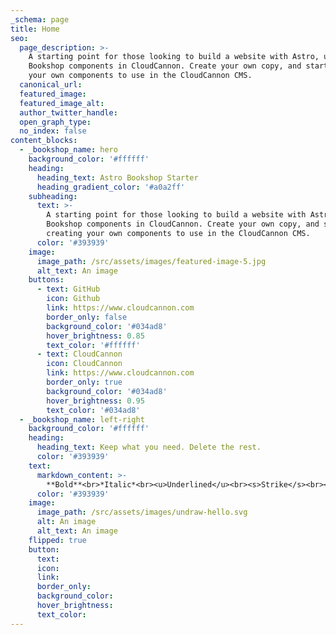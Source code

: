 ```yaml
---
_schema: page
title: Home
seo:
  page_description: >-
    A starting point for those looking to build a website with Astro, using
    Bookshop components in CloudCannon. Create your own copy, and start creating
    your own components to use in the CloudCannon CMS.
  canonical_url:
  featured_image:
  featured_image_alt:
  author_twitter_handle:
  open_graph_type:
  no_index: false
content_blocks:
  - _bookshop_name: hero
    background_color: '#ffffff'
    heading:
      heading_text: Astro Bookshop Starter
      heading_gradient_color: '#a0a2ff'
    subheading:
      text: >-
        A starting point for those looking to build a website with Astro, using
        Bookshop components in CloudCannon. Create your own copy, and start
        creating your own components to use in the CloudCannon CMS.
      color: '#393939'
    image:
      image_path: /src/assets/images/featured-image-5.jpg
      alt_text: An image
    buttons:
      - text: GitHub
        icon: Github
        link: https://www.cloudcannon.com
        border_only: false
        background_color: '#034ad8'
        hover_brightness: 0.85
        text_color: '#ffffff'
      - text: CloudCannon
        icon: CloudCannon
        link: https://www.cloudcannon.com
        border_only: true
        background_color: '#034ad8'
        hover_brightness: 0.95
        text_color: '#034ad8'
  - _bookshop_name: left-right
    background_color: '#ffffff'
    heading:
      heading_text: Keep what you need. Delete the rest.
      color: '#393939'
    text:
      markdown_content: >-
        **Bold**<br>*Italic*<br><u>Underlined</u><br><s>Strike</s><br><sub>Sub</sub><br><sup>Super</sup>
      color: '#393939'
    image:
      image_path: /src/assets/images/undraw-hello.svg
      alt: An image
      alt_text: An image
    flipped: true
    button:
      text:
      icon:
      link:
      border_only:
      background_color:
      hover_brightness:
      text_color:
---
```

